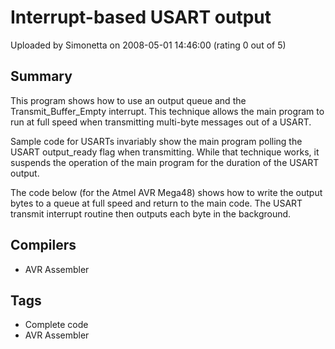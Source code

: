 # Interrupt-based USART output

Uploaded by Simonetta on 2008-05-01 14:46:00 (rating 0 out of 5)

## Summary

 This program shows how to use an output queue and the Transmit\_Buffer\_Empty interrupt. This technique allows the main program to run at full speed when transmitting multi-byte messages out of a USART.  

 Sample code for USARTs invariably show the main program polling the USART output\_ready flag when transmitting. While that technique works, it suspends the operation of the main program for the duration of the USART output.  

 The code below (for the Atmel AVR Mega48) shows how to write the output bytes to a queue at full speed and return to the main code. The USART transmit interrupt routine then outputs each byte in the background.

## Compilers

- AVR Assembler

## Tags

- Complete code
- AVR Assembler

